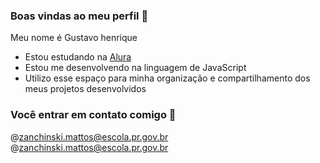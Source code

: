### Boas vindas ao meu perfil 💙

Meu nome é Gustavo henrique

- Estou estudando na [Alura](https;//www.alura.com.br)
- Estou me desenvolvendo na linguagem de JavaScript
- Utilizo esse espaço para minha organização e compartilhamento dos meus projetos desenvolvidos

### Você entrar em contato comigo 📧

@zanchinski.mattos@escola.pr.gov.br
@zanchinski.mattos@escola.pr.gov.br
